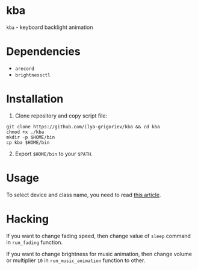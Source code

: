 # kba

`kba` - keyboard backlight animation

# Dependencies

- `arecord`
- `brightnessctl`

# Installation

1. Clone repository and copy script file:
```
git clone https://github.com/ilya-grigoriev/kba && cd kba
chmod +x ./kba
mkdir -p $HOME/bin
cp kba $HOME/bin
```

2. Export `$HOME/bin` to your `$PATH`.

# Usage

To select device and class name, you need to read [this article](https://wiki.archlinux.org/title/Keyboard_backlight).

# Hacking

If you want to change fading speed, then change value of `sleep` command in `run_fading` function.

If you want to change brightness for music animation, then change volume or multiplier `10` in `run_music_animation` function to other.
